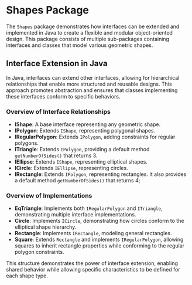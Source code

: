 # Shapes Package

The `Shapes` package demonstrates how interfaces can be extended and implemented in Java to create a flexible and modular object-oriented design. This package consists of multiple sub-packages containing interfaces and classes that model various geometric shapes.

## Interface Extension in Java

In Java, interfaces can extend other interfaces, allowing for hierarchical relationships that enable more structured and reusable designs. This approach promotes abstraction and ensures that classes implementing these interfaces conform to specific behaviors.

### Overview of Interface Relationships

- **IShape**: A base interface representing any geometric shape.
- **IPolygon**: Extends `IShape`, representing polygonal shapes.
- **IRegularPolygon**: Extends `IPolygon`, adding constraints for regular polygons.
- **ITriangle**: Extends `IPolygon`, providing a default method `getNumberOfSides()` that returns 3.
- **IEllipse**: Extends `IShape`, representing elliptical shapes.
- **ICircle**: Extends `IEllipse`, representing circles.
- **IRectangle**: Extends `IPolygon`, representing rectangles. It also provides a default method `getNumberOfSides()` that returns 4;

### Overview of Implementations

- **EqTriangle**: Implements both `IRegularPolygon` and `ITriangle`, demonstrating multiple interface implementations.
- **Circle**: Implements `ICircle`, demonstrating how circles conform to the elliptical shape hierarchy.
- **Rectangle**: Implements `IRectangle`, modeling general rectangles.
- **Square**: Extends `Rectangle` and implements `IRegularPolygon`, allowing squares to inherit rectangle properties while conforming to the regular polygon constraints.

This structure demonstrates the power of interface extension, enabling shared behavior while allowing specific characteristics to be defined for each shape type.

